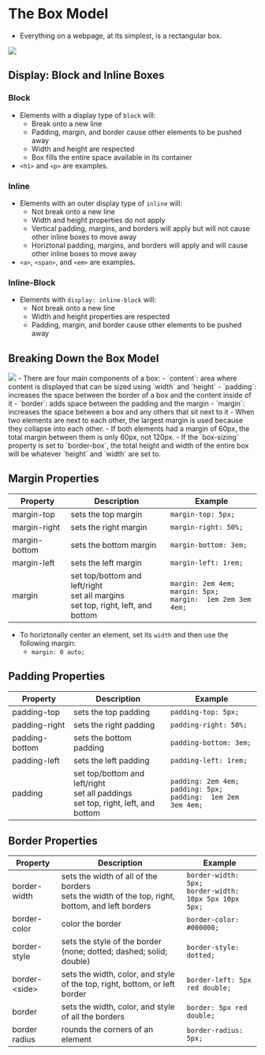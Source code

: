 # The Box Model
- Everything on a webpage, at its simplest, is a rectangular box.
<img src='https://cdn.statically.io/gh/TheOdinProject/curriculum/main/foundations/html_css/the-box-model/imgs/boxes.png'>

## Display: Block and Inline Boxes
### Block
- Elements with a display type of `block` will:
    - Break onto a new line
    - Padding, margin, and border cause other elements to be pushed away
    - Width and height are respected
    - Box fills the entire space available in its container
- `<h1>` and `<p>` are examples.
### Inline
- Elements with an outer display type of `inline` will:
    - Not break onto a new line
    - Width and height properties do not apply
    - Vertical padding, margins, and borders will apply but will not cause other inline boxes to move away
    - Horiztonal padding, margins, and borders will apply and will cause other inline boxes to move away
- `<a>`, `<span>`, and `<em>` are examples.
### Inline-Block
- Elements with `display: inline-block` will:
    - Not break onto a new line
    - Width and height properties are respected
    - Padding, margin, and border cause other elements to be pushed away


## Breaking Down the Box Model
<img src='https://developer.mozilla.org/en-US/docs/Learn/CSS/Building_blocks/The_box_model/box-model.png'>
- There are four main components of a box:
    - `content`: area where content is displayed that can be sized using `width` and `height`
    - `padding`: increases the space between the border of a box and the content inside of it
    - `border`: adds space between the padding and the margin
    - `margin`: increases the space between a box and any others that sit next to it
- When two elements are next to each other, the largest margin is used because they collapse into each other.
    - If both elements had a margin of 60px, the total margin between them is only 60px, not 120px.
- If the `box-sizing` property is set to `border-box`, the total height and width of the entire box will be whatever `height` and `width` are set to.

## Margin Properties
| Property      | Description                                                                          | Example                                                             |
|---------------|--------------------------------------------------------------------------------------|---------------------------------------------------------------------|
| margin-top    | sets the top margin                                                                  | `margin-top: 5px;`                                                  |
| margin-right  | sets the right margin                                                                | `margin-right: 50%;`                                                |
| margin-bottom | sets the bottom margin                                                               | `margin-bottom: 3em;`                                               |
| margin-left   | sets the left margin                                                                 | `margin-left: 1rem;`                                                |
| margin        | set top/bottom and left/right<br>set all margins<br>set top, right, left, and bottom | `margin: 2em 4em;`<br>`margin: 5px;`<br>`margin:  1em 2em 3em 4em;` |

- To horiztonally center an element, set its `width` and then use the following margin: 
    - `margin: 0 auto;`
## Padding Properties
| Property      | Description                                                                          | Example                                                             |
|---------------|--------------------------------------------------------------------------------------|---------------------------------------------------------------------|
| padding-top    | sets the top padding                                                                  | `padding-top: 5px;`                                                  |
| padding-right  | sets the right padding                                                                | `padding-right: 50%;`                                                |
| padding-bottom | sets the bottom padding                                                               | `padding-bottom: 3em;`                                               |
| padding-left   | sets the left padding                                                                 | `padding-left: 1rem;`                                                |
| padding        | set top/bottom and left/right<br>set all paddings<br>set top, right, left, and bottom | `padding: 2em 4em;`<br>`padding: 5px;`<br>`padding:  1em 2em 3em 4em;` |

## Border Properties
| Property            | Description                                                                                        | Example                                                    |
|---------------------|----------------------------------------------------------------------------------------------------|------------------------------------------------------------|
| border-width        | sets the width of all of the borders<br>sets the width of the top, right, bottom, and left borders | `border-width: 5px;`<br>`border-width: 10px 5px 10px 5px;` |
| border-color        | color the border                                                                                   | `border-color: #000000;`                                   |
| border-style        | sets the style of the border (none; dotted; dashed; solid; double)                                 | `border-style: dotted;`                                    |
| border-&lt;side&gt; | sets the width, color, and style of the top, right, bottom, or left border                         | `border-left: 5px red double;`                             |
| border              | sets the width, color, and style of all the borders                                                | `border: 5px red double;`                                  |
| border radius       | rounds the corners of an element                                                                   | `border-radius: 5px;` |